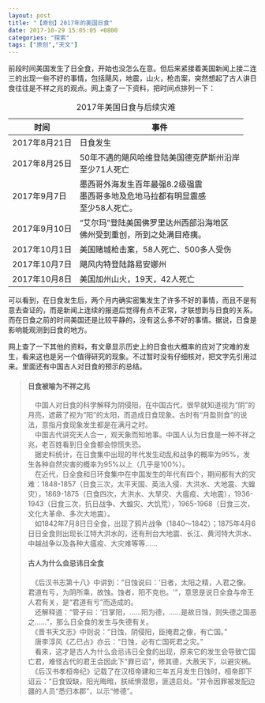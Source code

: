 ```yaml
---
layout: post
title: "【原创】2017年的美国日食"
date: 2017-10-29 15:05:05 +0800
categories: "探索"
tags: ["原创","天文"]
---
```

前段时间美国发生了日全食，开始也没怎么在意。但后来紧接着美国新闻上接二连三的出现一些不好的事情，包括飓风，地震，山火，枪击案，突然想起了古人讲日食往往是不祥之兆的观点。网上查了一下资料，把时间点排列一下：

<table class="table">
  <caption>2017年美国日食与后续灾难</caption>
  <thead>
    <tr>
      <th>时间</th>
      <th>事件</th>
    </tr>
  </thead>
  <tbody>
<tr><td>2017年8月21日</td><td>日食发生</td></tr>
<tr><td>2017年8月25日</td><td>50年不遇的飓风哈维登陆美国德克萨斯州沿岸<br>至少71人死亡</td></tr>
<tr><td>2017年9月7日</td><td>墨西哥外海发生百年最强8.2级强震<br>墨西哥多地及危地马拉都有明显震感<br>至少58人死亡。</td></tr>
<tr><td>2017年9月10日</td><td>“艾尔玛”登陆美国佛罗里达州西部沿海地区<br>佛州受到重创，所到之处满目疮痍。</td></tr>
<tr><td>2017年10月1日</td><td>美国赌城枪击案，58人死亡、500多人受伤</td></tr>
<tr><td>2017年10月7日</td><td>飓风内特登陆路易安娜州</td></tr>
<tr><td>2017年10月8日</td><td>美国加州山火，19天，42人死亡</td></tr>
  </tbody>
</table>

可以看到，在日食发生后，两个月内确实密集发生了许多不好的事情，而且不是有意去查证的，而是新闻上连续的报道后觉得有点不正常，才联想到与日食的关系。而在日食之前的时间美国还是比较平静的，没有这么多不好的事情。据说，日食是影响能观测到日食的地方。

网上查了一下其他的资料，有文章显示历史上的日食也大概率的应对了灾难的发生，看来这也是另一个值得研究的现象。不过暂时没有仔细核对，把文字先引用过来。里面还有中国古人对日食的预示的总结。

>#### 日食被喻为不祥之兆
>　中国人对日食的科学解释为阴侵阳，在中国古代，很早就知道视为“阴”的月亮，遮蔽了视为“阳”的太阳，而造成日食现象。古时有“月盈则食”的说法，意指月食现象发生都是在满月之时。<br>
>　中国古代讲究天人合一，观天象而知地事。中国人认为日食是一种不祥之兆，老百姓看到日全食都会惊慌失恐。<br>
>　据史料统计，在日食集中出现的年代发生动乱和战争的概率为95%，发生各种自然灾害的概率为95%以上（几乎是100%）。<br>
>　在近代，日全食和日环食集中在中国发生的年代有四个，期间都有大的灾难：1848-1857（日食三次，太平天国、英法入侵、大洪水、大地震、大蝗灾），1869-1875（日食四次，大洪水、大旱灾、大瘟疫、大地震），1936-1943（日食三次，抗日战争、大蝗灾、大饥荒），1965-1968（日食三次，文化大革命、多次大地震）。<br>
>　如1842年7月8日日全食，出现了鸦片战争（1840～1842）；1875年4月6日日全食则出现长江特大洪水的，还有刑台大地震、长江、黄河特大洪水、中越战争以及各种大瘟疫、大灾难等等……<br>
>#### 古人为什么会忌讳日全食
>　《后汉书志第十八》中讲到：“日蚀说曰：‘日者，太阳之精，人君之像。君道有亏，为阴所乘，故蚀。蚀者，阳不克也。'”，意思是说日全食与帝王人君有关，是“君道有亏”而造成的。<br>
>　还解释道：“管子曰：‘日掌阳，……阳为德，……是故日蚀，则失德之国恶之……”，那么日全食的发生与失德有关。<br>
>　《晋书天文志》中则说：“日蚀，阴侵阳，臣掩君之像，有亡国。”<br>
>　唐李淳风《乙巳占》亦云：“日蚀，必有亡国死君之灾。”<br>
>　看来，这才是古人为什么会忌讳日全食的出现，原来它的发生会导致亡国亡君，难怪古代的君王会因此下“罪已诏”，修其德，大赦天下，以避灾祸。<br>
>　《后汉书孝桓帝纪》记载了在汉桓帝建和三年五月发生日蚀时，桓帝即下诏云：“日食毁缺，阳光晦暗，朕祗惧潜思，匪遑启处。“并令因罪被发配边疆的人员“悉归本郡”，以示“修德”。 <br>

